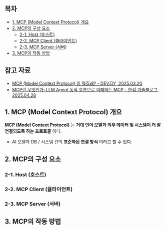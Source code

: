 ## 목차

* [1. MCP (Model Context Protocol) 개요](#1-mcp-model-context-protocol-개요)
* [2. MCP의 구성 요소](#2-mcp의-구성-요소) 
  * [2-1. Host (호스트)](#2-1-host-호스트)
  * [2-2. MCP Client (클라이언트)](#2-2-mcp-client-클라이언트)
  * [2-3. MCP Server (서버)](#2-3-mcp-server-서버)
* [3. MCP의 작동 방법](#3-mcp의-작동-방법)

## 참고 자료

* [MCP (Model Context Protocol) 이 뭐길래? - DEV.DY, 2025.03.20](https://dytis.tistory.com/112)
* [MCP란 무엇인가: LLM Agent 동작 흐름으로 이해하는 MCP - 한컴 기술블로그, 2025.04.28](https://tech.hancom.com/mcp-llm-agent/)

## 1. MCP (Model Context Protocol) 개요

**MCP (Model Context Protocol)** 는 **거대 언어 모델과 외부 데이터 및 시스템이 더 잘 연결되도록 하는 프로토콜** 이다.

* AI 모델과 DB / 시스템 간의 **표준화된 연결 방식** 이라고 할 수 있다.

## 2. MCP의 구성 요소

### 2-1. Host (호스트)

### 2-2. MCP Client (클라이언트)

### 2-3. MCP Server (서버)

## 3. MCP의 작동 방법